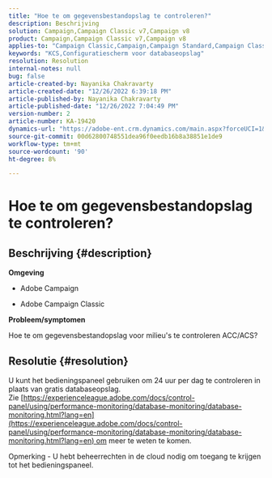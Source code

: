 ```yaml
---
title: "Hoe te om gegevensbestandopslag te controleren?"
description: Beschrijving
solution: Campaign,Campaign Classic v7,Campaign v8
product: Campaign,Campaign Classic v7,Campaign v8
applies-to: "Campaign Classic,Campaign,Campaign Standard,Campaign Classic v7,Campaign v8"
keywords: "KCS,Configuratiescherm voor databaseopslag"
resolution: Resolution
internal-notes: null
bug: false
article-created-by: Nayanika Chakravarty
article-created-date: "12/26/2022 6:39:18 PM"
article-published-by: Nayanika Chakravarty
article-published-date: "12/26/2022 7:04:49 PM"
version-number: 2
article-number: KA-19420
dynamics-url: "https://adobe-ent.crm.dynamics.com/main.aspx?forceUCI=1&pagetype=entityrecord&etn=knowledgearticle&id=8081a299-4c85-ed11-81ac-6045bd006b4b"
source-git-commit: 00d62800748551dea96f0eedb16b8a38851e1de9
workflow-type: tm+mt
source-wordcount: '90'
ht-degree: 8%

---
```


# Hoe te om gegevensbestandopslag te controleren?

## Beschrijving {#description}


<b>Omgeving</b>

- Adobe Campaign

- Adobe Campaign Classic

<b>Probleem/symptomen</b>

Hoe te om gegevensbestandopslag voor milieu&#39;s te controleren ACC/ACS?


## Resolutie {#resolution}


U kunt het bedieningspaneel gebruiken om 24 uur per dag te controleren in plaats van gratis databaseopslag. Zie [https://experienceleague.adobe.com/docs/control-panel/using/performance-monitoring/database-monitoring/database-monitoring.html?lang=en](https://experienceleague.adobe.com/docs/control-panel/using/performance-monitoring/database-monitoring/database-monitoring.html?lang=en) om meer te weten te komen.

Opmerking - U hebt beheerrechten in de cloud nodig om toegang te krijgen tot het bedieningspaneel.
